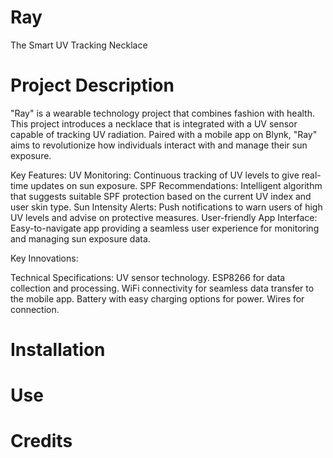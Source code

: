 # Ray
The Smart UV Tracking Necklace

# Project Description
"Ray" is a wearable technology project that combines fashion with health. This project introduces a necklace that is integrated with a UV sensor capable of tracking UV radiation. Paired with a mobile app on Blynk, "Ray" aims to revolutionize how individuals interact with and manage their sun exposure.

Key Features:
UV Monitoring: Continuous tracking of UV levels to give real-time updates on sun exposure.
SPF Recommendations: Intelligent algorithm that suggests suitable SPF protection based on the current UV index and user skin type.
Sun Intensity Alerts: Push notifications to warn users of high UV levels and advise on protective measures.
User-friendly App Interface: Easy-to-navigate app providing a seamless user experience for monitoring and managing sun exposure data.

Key Innovations:


Technical Specifications:
UV sensor technology.
ESP8266 for data collection and processing.
WiFi connectivity for seamless data transfer to the mobile app.
Battery with easy charging options for power.
Wires for connection.

# Installation

# Use

# Credits
